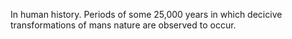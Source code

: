 In human history. Periods of some 25,000 years in which decicive transformations of mans nature are observed to occur.